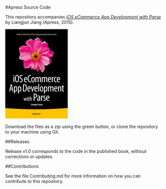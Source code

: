 #Apress Source Code

This repository accompanies [*iOS eCommerce App Development with Parse*](http://www.apress.com/9781484213186) by Liangjun Jiang (Apress, 2015).

![Cover image](9781484213186.jpg)

Download the files as a zip using the green button, or clone the repository to your machine using Git.

##Releases

Release v1.0 corresponds to the code in the published book, without corrections or updates.

##Contributions

See the file Contributing.md for more information on how you can contribute to this repository.
